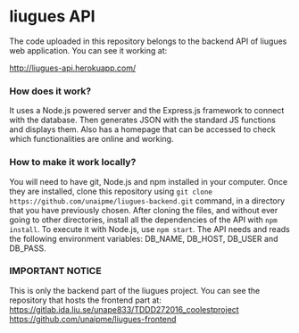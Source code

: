 # liugues API

The code uploaded in this repository belongs to the backend API of liugues web application. You can see it working at:

http://liugues-api.herokuapp.com/

### How does it work?

It uses a Node.js powered server and the Express.js framework to connect with the database. Then generates JSON with the standard JS functions and displays them.
Also has a homepage that can be accessed to check which functionalities are online and working.

### How to make it work locally?

You will need to have git, Node.js and npm installed in your computer. Once they are installed, clone this repository using `git clone https://github.com/unaipme/liugues-backend.git` command, in a directory that you have previously chosen.
After cloning the files, and without ever going to other directories, install all the dependencies of the API with `npm install`. To execute it with Node.js, use `npm start`.
The API needs and reads the following environment variables: DB_NAME, DB_HOST, DB_USER and DB_PASS.

### IMPORTANT NOTICE

This is only the backend part of the liugues project. You can see the repository that hosts the frontend part at:
https://gitlab.ida.liu.se/unape833/TDDD272016_coolestproject
https://github.com/unaipme/liugues-frontend